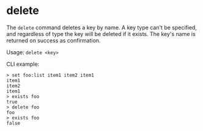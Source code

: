 # delete

The `delete` command deletes a key by name. A key type can't be specified, and
regardless of type the key will be deleted if it exists. The key's name is
returned on success as confirmation.

Usage: `delete <key>`

CLI example:

```
> set foo:list item1 item2 item1
item1
item2
item1
> exists foo
true
> delete foo
foo
> exists foo
false
```

